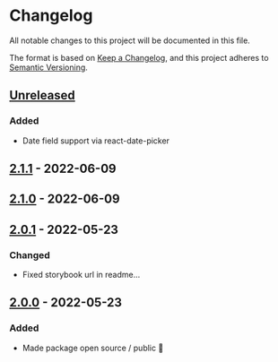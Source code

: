 # Changelog

All notable changes to this project will be documented in this file.

The format is based on [Keep a Changelog](https://keepachangelog.com/en/1.0.0/),
and this project adheres to [Semantic Versioning](https://semver.org/spec/v2.0.0.html).

## [Unreleased]
### Added

-   Date field support via react-date-picker

## [2.1.1] - 2022-06-09

## [2.1.0] - 2022-06-09

## [2.0.1] - 2022-05-23

### Changed

-   Fixed storybook url in readme...

## [2.0.0] - 2022-05-23

### Added

-   Made package open source / public :tada:

[Unreleased]: https://github.com/neolution-ch/react-formik-ui/compare/2.1.1...HEAD

[2.1.1]: https://github.com/neolution-ch/react-formik-ui/compare/2.1.0...2.1.1

[2.1.0]: https://github.com/neolution-ch/react-formik-ui/compare/2.0.1...2.1.0

[2.0.1]: https://github.com/neolution-ch/react-formik-ui/compare/2.0.0...2.0.1

[2.0.0]: https://github.com/neolution-ch/react-formik-ui/compare/efe3fa715b4439b1d96b794e031aa17d81a1e39a...2.0.0
